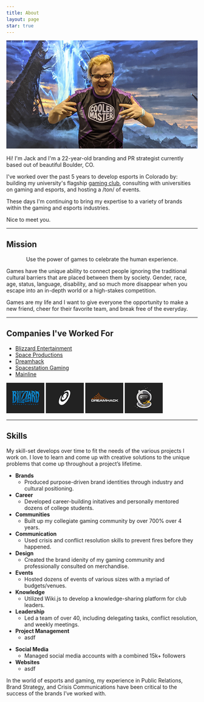 ```yaml
---
title: About
layout: page
star: true
---
```

![Profile Image](/assets/images/prof.png)

Hi! I'm Jack and I'm a 22-year-old branding and PR strategist currently based out of beautiful Boulder, CO. 

I've worked over the past 5 years to develop esports in Colorado by: building my university's flagship [gaming club](https://cugaming.gg/), consulting with universities on gaming and esports, and hosting a /ton/ of events.

These days I'm continuing to bring my expertise to a variety of brands within the gaming and esports industries. 


Nice to meet you.

---

## Mission
<p style="text-align:center"><span class="evidence">Use the power of games to celebrate the human experience.</span></p>

Games have the unique ability to connect people ignoring the traditional cultural barriers that are placed between them by society. Gender, race, age, status, language, disability, and so much more disappear when you escape into an in-depth world or a high-stakes competition.

Games are my life and I want to give everyone the opportunity to make a new friend, cheer for their favorite team, and break free of the everyday.

---

## Companies I've Worked For

<ul>
	<li><a href="https://www.blizzard.com">Blizzard Entertainment</a></li>
	<li><a href="https://www.spaceproductions.org">Space Productions</a></li>
	<li><a href="https://www.dreamhack.com">Dreamhack</a></li>
	<li><a href="https://spacestationgaming.com">Spacestation Gaming</a></li>
	<li><a href="https://mainline.gg">Mainline</a></li>
</ul>

<p float="left">
	<img src="/assets\images\companies/blizz.png" width="100" />
	<img src="/assets\images\companies/sp.png" width="100" />
	<img src="/assets\images\companies/dreamhack.png" width="100" />
	<img src="/assets\images\companies/ssg.png" width="100" />

</p>


---

## Skills
My skill-set develops over time to fit the needs of the various projects I work on. I love to learn and come up with creative solutions to the unique problems that come up throughout a project’s lifetime.

- <span style="font-weight: bold">Brands</span>
	- Produced purpose-driven brand identities through industry and cultural positioning.
- <span style="font-weight: bold">Career</span>
	- Developed career-building initatives and personally mentored dozens of college students.
- <span style="font-weight: bold">Communities</span>
	- Built up my collegiate gaming community by over 700% over 4 years.
- <span style="font-weight: bold">Communication</span>
	- Used crisis and conflict resolution skills to prevent fires before they happened.
- <span style="font-weight: bold">Design</span>
	- Created the brand idenity of my gaming community and professionally consulted on merchandise.
- <span style="font-weight: bold">Events</span>
	- Hosted dozens of events of various sizes with a myriad of budgets/venues.
- <span style="font-weight: bold">Knowledge</span>
	- Utilized Wiki.js to develop a knowledge-sharing platform for club leaders.
- <span style="font-weight: bold">Leadership</span>
	- Led a team of over 40, including delegating tasks, conflict resolution, and weekly meetings.
- <span style="font-weight: bold">Project Management</span>
	- asdf
<!---	- *Asanda, Git, Trello, Todoist, Wrike* --->
- <span style="font-weight: bold">Social Media</span>
	- Managed social media accounts with a combined 15k+ followers
- <span style="font-weight: bold">Websites</span>
	- asdf
<!---	- *CMS, DNS, LAMP/LEMP, SEO, VPS, this one 👀* --->

In the world of esports and gaming, my experience in Public Relations, Brand Strategy, and Crisis Communications have been critical to the success of the brands I’ve worked with.

<div class="breaker"></div>
